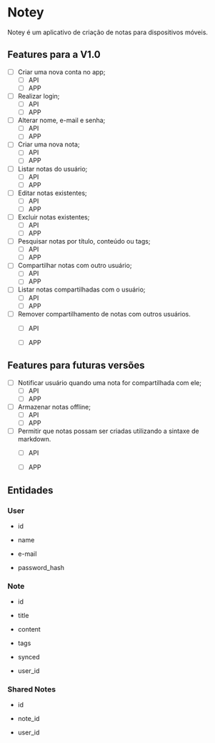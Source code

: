 
# Notey

  

Notey é um aplicativo de criação de notas para dispositivos móveis.

  

## Features para a V1.0

  

- [ ] Criar uma nova conta no app;
	- [ ] API 
	- [ ] APP

- [ ] Realizar login;
	- [ ] API 
	- [ ] APP
- [ ] Alterar nome, e-mail e senha;
	- [ ] API 
	- [ ] APP
- [ ] Criar uma nova nota;
	- [ ] API 
	- [ ] APP
- [ ] Listar notas do usuário;
	- [ ] API 
	- [ ] APP
- [ ] Editar notas existentes;
	- [ ] API 
	- [ ] APP
- [ ] Excluir notas existentes;
	- [ ] API 
	- [ ] APP
- [ ] Pesquisar notas por título, conteúdo ou tags;
	- [ ] API 
	- [ ] APP
- [ ] Compartilhar notas com outro usuário;
	- [ ] API 
	- [ ] APP
- [ ] Listar notas compartilhadas com o usuário;
	- [ ] API 
	- [ ] APP
- [ ] Remover compartilhamento de notas com outros usuários.
	- [ ] API 
	- [ ] APP
  

## Features para futuras versões

  

- [ ] Notificar usuário quando uma nota for compartilhada com ele;
	- [ ] API 
	- [ ] APP
- [ ] Armazenar notas offline;
	- [ ] API 
	- [ ] APP
- [ ] Permitir que notas possam ser criadas utilizando a sintaxe de markdown.
	- [ ] API 
	- [ ] APP
  

## Entidades

  

### User

  

- id

- name

- e-mail

- password_hash

  

### Note

  

- id

- title

- content

- tags

- synced

- user_id

  

### Shared Notes

  

- id

- note_id

- user_id